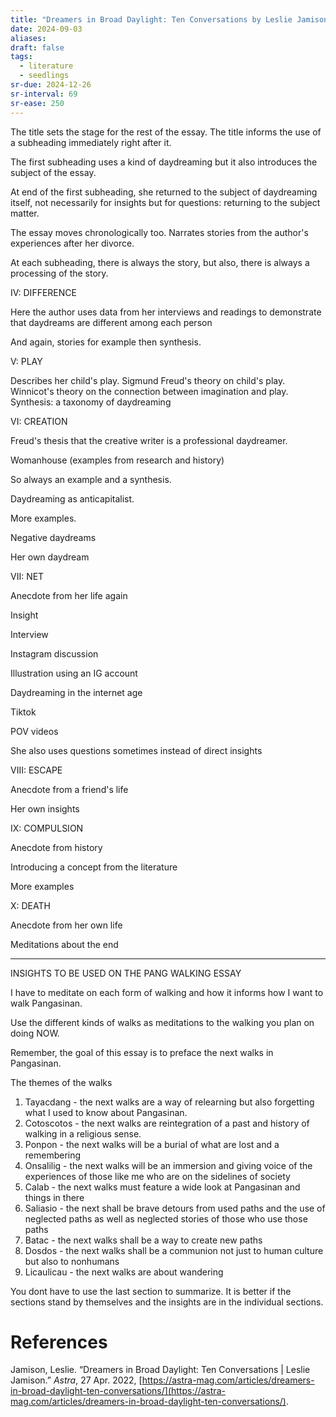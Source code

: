 ```yaml
---
title: "Dreamers in Broad Daylight: Ten Conversations by Leslie Jamison"
date: 2024-09-03
aliases: 
draft: false
tags:
  - literature
  - seedlings
sr-due: 2024-12-26
sr-interval: 69
sr-ease: 250
---
```

The title sets the stage for the rest of the essay.
The title informs the use of a subheading immediately right after it.

The first subheading uses a kind of daydreaming but it also introduces the subject of the essay.

At end of the first subheading, she returned to the subject of daydreaming itself, not necessarily for insights but for questions: returning to the subject matter.

The essay moves chronologically too. Narrates stories from the author's experiences after her divorce.

At each subheading, there is always the story, but also, there is always a processing of the story.

IV: DIFFERENCE

Here the author uses data from her interviews and readings to demonstrate that daydreams are different among each person

And again, stories for example then synthesis.

V: PLAY

Describes her child's play.
Sigmund Freud's theory on child's play.
Winnicot's theory on the connection between imagination and play.
Synthesis: a taxonomy of daydreaming

VI: CREATION

Freud's thesis that the creative writer is a professional daydreamer.

Womanhouse (examples from research and history)

So always an example and a synthesis.

Daydreaming as anticapitalist.

More examples.

Negative daydreams

Her own daydream

VII: NET

Anecdote from her life again

Insight

Interview

Instagram discussion

Illustration using an IG account

Daydreaming in the internet age

Tiktok

POV videos

She also uses questions sometimes instead of direct insights

VIII: ESCAPE

Anecdote from a friend's life

Her own insights

IX: COMPULSION

Anecdote from history

Introducing a concept from the literature

More examples

X: DEATH

Anecdote from her own life

Meditations about the end

***

INSIGHTS TO BE USED ON THE PANG WALKING ESSAY

I have to meditate on each form of walking and how it informs how I want to walk Pangasinan.

Use the different kinds of walks as meditations to the walking you plan on doing NOW.

Remember, the goal of this essay is to preface the next walks in Pangasinan.

The themes of the walks
1. Tayacdang - the next walks are a way of relearning but also forgetting what I used to know about Pangasinan.
2. Cotoscotos - the next walks are reintegration of a past and history of walking in a religious sense.
3. Ponpon - the next walks will be a burial of what are lost and a remembering
4. Onsalilig - the next walks will be an immersion and giving voice of the experiences of those like me who are on the sidelines of society
5. Calab - the next walks must feature a wide look at Pangasinan and things in there
6. Saliasio - the next shall be brave detours from used paths and the use of neglected paths as well as neglected stories of those who use those paths
7. Batac - the next walks shall be a way to create new paths
8. Dosdos - the next walks shall be a communion not just to human culture but also to nonhumans
9. Licaulicau - the next walks are about wandering

You dont have to use the last section to summarize. It is better if the sections stand by themselves and the insights are in the individual sections.

# References

Jamison, Leslie. “Dreamers in Broad Daylight: Ten Conversations | Leslie Jamison.” _Astra_, 27 Apr. 2022, [https://astra-mag.com/articles/dreamers-in-broad-daylight-ten-conversations/](https://astra-mag.com/articles/dreamers-in-broad-daylight-ten-conversations/).